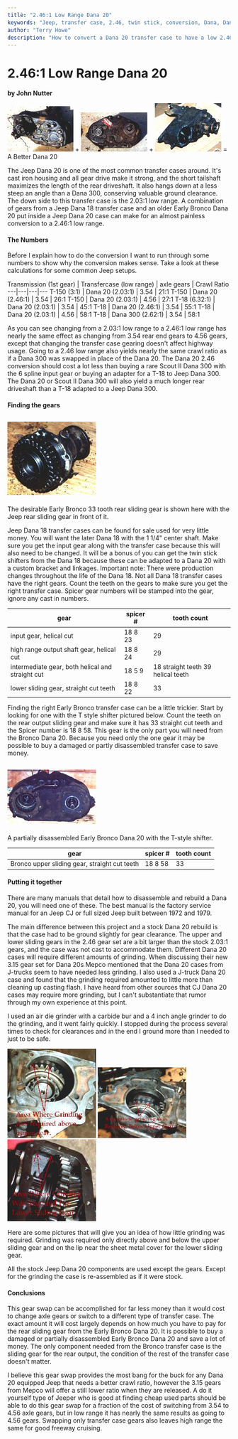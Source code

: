 ```yaml
---
title: "2.46:1 Low Range Dana 20"
keywords: "Jeep, transfer case, 2.46, twin stick, conversion, Dana, Dana 20, Early Bronco gears, Dana 18 gears"
author: "Terry Howe"
description: "How to convert a Dana 20 transfer case to have a low 2.46:1 low range.  The conversion uses parts from the junk yard and works for Jeep and IH Dana 20s."
---
```

# 2.46:1 Low Range Dana 20

**by John Nutter**

[![Jeep Dana 20](../../img/xfer/upgrades/2.46-20/20-1s.jpg)](../../img/xfer/upgrades/2.46-20/20-1.jpg) + [![Early Bronco Dana 20](../../img/xfer/upgrades/2.46-20/20-2s.jpg)](../../img/xfer/upgrades/2.46-20/20-2.jpg) + [![Jeep Dana 18](../../img/xfer/upgrades/2.46-20/20-3s.jpg)](../../img/xfer/upgrades/2.46-20/20-3.jpg) =
A Better Dana 20

The Jeep Dana 20 is one of the most common transfer cases around. It's cast iron housing and all gear drive make it strong, and the short tailshaft maximizes the length of the rear driveshaft. It also hangs down at a less steep an angle than a Dana 300, conserving valuable ground clearance. The down side to this transfer case is the 2.03:1 low range. A combination of gears from a Jeep Dana 18 transfer case and an older Early Bronco Dana 20 put inside a Jeep Dana 20 case can make for an almost painless conversion to a 2.46:1 low range.

#### The Numbers

Before I explain how to do the conversion I want to run through some numbers to show why the conversion makes sense. Take a look at these calculations for some common Jeep setups.

Transmission
(1st gear)  |  Transfercase
(low range)  |  axle gears  |  Crawl Ratio
---|---|---|---
T-150 (3:1) |  Dana 20 (2.03:1) |  3.54 |  21:1
T-150 |  Dana 20 (2.46:1) |  3.54 | 26:1
T-150 | Dana 20 (2.03:1) |  4.56 | 27:1
T-18 (6.32:1) | Dana 20 (2.03:1) |  3.54 | 45:1
T-18 | Dana 20 (2.46:1) |  3.54 |  55:1
T-18 | Dana 20 (2.03:1) |  4.56 | 58:1
T-18 | Dana 300 (2.62:1) |  3.54 | 58:1

As you can see changing from a 2.03:1 low range to a 2.46:1 low range has nearly the same effect as changing from 3.54 rear end gears to 4.56 gears, except that changing the transfer case gearing doesn't affect highway usage. Going to a 2.46 low range also yields nearly the same crawl ratio as if a Dana 300 was swapped in place of the Dana 20. The Dana 20 2.46 conversion should cost a lot less than buying a rare Scout II Dana 300 with the 6 spline input gear or buying an adapter for a T-18 to Jeep Dana 300. The Dana 20 or Scout II Dana 300 will also yield a much longer rear driveshaft than a T-18 adapted to a Jeep Dana 300.

#### Finding the gears

[![sliding gears](../../img/xfer/upgrades/2.46-20/20-4s.jpg)](../../img/xfer/upgrades/2.46-20/20-4.jpg)
---
The desirable Early Bronco 33 tooth rear sliding gear is shown here with the Jeep rear sliding gear in front of it.

Jeep Dana 18 transfer cases can be found for sale used for very little money. You will want the later Dana 18 with the 1 1/4" center shaft. Make sure you get the input gear along with the transfer case because this will also need to be changed. It will be a bonus of you can get the twin stick shifters from the Dana 18 because these can be adapted to a Dana 20 with a custom bracket and linkages. Important note: There were production changes throughout the life of the Dana 18. Not all Dana 18 transfer cases have the right gears. Count the teeth on the gears to make sure you get the right transfer case. Spicer gear numbers will be stamped into the gear, ignore any cast in numbers.

gear |  spicer # | tooth count
---|---|---
input gear, helical cut|  18 8 23 |  29
high range output shaft gear, helical cut |  18 8 24 | 29
intermediate gear, both helical and straight cut |  18 5 9 |  18 straight teeth 39 helical teeth
lower sliding gear, straight cut teeth |  18 8 22 |  33

Finding the right Early Bronco transfer case can be a little trickier. Start by looking for one with the T style shifter pictured below. Count the teeth on the rear output sliding gear and make sure it has 33 straight cut teeth and the Spicer number is 18 8 58. This gear is the only part you will need from the Bronco Dana 20. Because you need only the one gear it may be possible to buy a damaged or partly disassembled transfer case to save money.

[![Early Bronco Dana 20](../../img/xfer/upgrades/2.46-20/20-5s.jpg)](../../img/xfer/upgrades/2.46-20/20-5.jpg)
---
A partially disassembled Early Bronco Dana 20 with the T-style shifter.

gear |  spicer # | tooth count
---|---|---
Bronco upper sliding gear, straight cut teeth |  18 8 58 |  33

#### Putting it together

There are many manuals that detail how to disassemble and rebuild a Dana 20, you will need one of these. The best manual is the factory service manual for an Jeep CJ or full sized Jeep built between 1972 and 1979.

The main difference between this project and a stock Dana 20 rebuild is that the case had to be ground slightly for gear clearance. The upper and lower sliding gears in the 2.46 gear set are a bit larger than the stock 2.03:1 gears, and the case was not cast to accommodate them. Different Dana 20 cases will require different amounts of grinding. When discussing their new 3.15 gear set for Dana 20s Mepco mentioned that the Dana 20 cases from J-trucks seem to have needed less grinding. I also used a J-truck Dana 20 case and found that the grinding required amounted to little more than cleaning up casting flash. I have heard from other sources that CJ Dana 20 cases may require more grinding, but I can't substantiate that rumor through my own experience at this point.

I used an air die grinder with a carbide bur and a 4 inch angle grinder to do the grinding, and it went fairly quickly. I stopped during the process several times to check for clearances and in the end I ground more than I needed to just to be safe.

[![Material to remove](../../img/xfer/upgrades/2.46-20/20-6s.jpg)](../../img/xfer/upgrades/2.46-20/20-6.jpg) [![Material to remove](../../img/xfer/upgrades/2.46-20/20-7s.jpg)](../../img/xfer/upgrades/2.46-20/20-7.jpg) [![Material to remove](../../img/xfer/upgrades/2.46-20/20-8s.jpg)](../../img/xfer/upgrades/2.46-20/20-8.jpg)

Here are some pictures that will give you an idea of how little grinding was required. Grinding was required only directly above and below the upper sliding gear and on the lip near the sheet metal cover for the lower sliding gear.

All the stock Jeep Dana 20 components are used except the gears. Except for the grinding the case is re-assembled as if it were stock.

#### Conclusions

This gear swap can be accomplished for far less money than it would cost to change axle gears or switch to a different type of transfer case. The exact amount it will cost largely depends on how much you have to pay for the rear sliding gear from the Early Bronco Dana 20. It is possible to buy a damaged or partially disassembled Early Bronco Dana 20 and save a lot of money. The only component needed from the Bronco transfer case is the sliding gear for the rear output, the condition of the rest of the transfer case doesn't matter.

I believe this gear swap provides the most bang for the buck for any Dana 20 equipped Jeep that needs a better crawl ratio, however the 3.15 gears from Mepco will offer a still lower ratio when they are released. A do it yourself type of Jeeper who is good at finding cheap used parts should be able to do this gear swap for a fraction of the cost of switching from 3.54 to 4.56 axle gears, but in low range it has nearly the same results as going to 4.56 gears. Swapping only transfer case gears also leaves high range the same for good freeway cruising.